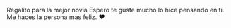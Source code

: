 Regalito para la mejor novia
Espero te guste mucho lo hice pensando en ti. Me haces la persona mas feliz. ❤ 
